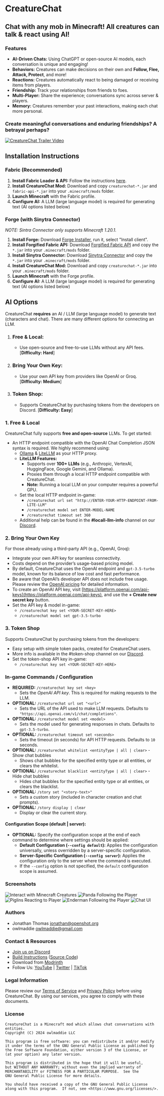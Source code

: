# CreatureChat

## Chat with any mob in Minecraft! All creatures can talk & react using AI!

### Features
- **AI-Driven Chats:** Using ChatGPT or open-source AI models, each conversation is unique and engaging!
- **Behaviors:** Creatures can make decisions on their own and **Follow, Flee, Attack, Protect**, and more!
- **Reactions:** Creatures automatically react to being damaged or receiving items from players.
- **Friendship:** Track your relationships from friends to foes.
- **Multi-Player:** Share the experience; conversations sync across server & players.
- **Memory:** Creatures remember your past interactions, making each chat more personal.

### Create meaningful conversations and enduring friendships? A betrayal perhaps?

[![CreatureChat Trailer Video](src/main/resources/assets/creaturechat/screenshots/video-thumbnail.png)](https://youtu.be/GdY969Orsh0?si=qRgCne10XqOBC8YB)

## Installation Instructions
### Fabric (Recommended)

1. **Install Fabric Loader & API:** Follow the instructions [here](https://fabricmc.net/use/).
2. **Install CreatureChat Mod:** Download and copy `creaturechat-*.jar` and `fabric-api-*.jar` into your `.minecraft/mods` folder.
3. **Launch Minecraft** with the Fabric profile.
4. **Configure AI:** A LLM (large language model) is required for generating text (AI options listed below)

### Forge (with Sinytra Connector)
*NOTE: Sintra Connector only supports Minecraft 1.20.1.*

1. **Install Forge:** Download [Forge Installer](https://files.minecraftforge.net/), run it, select "Install client".
2. **Install Forgified Fabric API:** Download [Forgified Fabric API](https://curseforge.com/minecraft/mc-mods/forgified-fabric-api) and copy the `*.jar` into your `.minecraft/mods` folder.
3. **Install Sinytra Connector:** Download [Sinytra Connector](https://www.curseforge.com/minecraft/mc-mods/sinytra-connector) and copy the `*.jar` into your `.minecraft/mods` folder.
4. **Install CreatureChat Mod:** Download and copy `creaturechat-*.jar` into your `.minecraft/mods` folder.
6. **Launch Minecraft** with the Forge profile.
7. **Configure AI:** A LLM (large language model) is required for generating text (AI options listed below)

## AI Options
CreatureChat **requires** an AI / LLM (large language model) to generate text (characters and chat). There are many different
options for connecting an LLM. 

1. ### Free & Local:
   - Use open-source and free-to-use LLMs without any API fees. [**Difficulty: Hard**]
2. ### Bring Your Own Key: 
   - Use your own API key from providers like OpenAI or Groq. [**Difficulty: Medium**]
3. ### Token Shop: 
   - Supports CreatureChat by purchasing tokens from the developers on Discord. [**Difficulty: Easy**]

### 1. Free & Local
CreatureChat fully supports **free and open-source** LLMs. To get started:

- An HTTP endpoint compatible with the OpenAI Chat Completion JSON syntax is required. We highly recommend using:
  - [Ollama](https://ollama.com/) & [LiteLLM](https://litellm.vercel.app/) as your HTTP proxy.
  - **LiteLLM Features:**
    - Supports over **100+ LLMs** (e.g., Anthropic, VertexAI, HuggingFace, Google Gemini, and Ollama).
    - Proxies them through a local HTTP endpoint compatible with CreatureChat.
    - **Note:** Running a local LLM on your computer requires a powerful GPU.
  - Set the local HTTP endpoint in-game:
    - `/creaturechat url set "http://ENTER-YOUR-HTTP-ENDPOINT-FROM-LITE-LLM"`
    - `/creaturechat model set ENTER-MODEL-NAME`
    - `/creaturechat timeout set 360`
  - Additional help can be found in the **#locall-llm-info** channel on our [Discord](https://discord.gg/m9dvPFmN3e).

### 2. Bring Your Own Key
For those already using a third-party API (e.g., OpenAI, Groq):

- Integrate your own API key for seamless connectivity.
- Costs depend on the provider’s usage-based pricing model.
- By default, CreatureChat uses the OpenAI endpoint and `gpt-3.5-turbo` model, known for its balance of low cost and fast performance.
- Be aware that OpenAI’s developer API does not include free usage. Please review the [OpenAI pricing](https://openai.com/pricing#language-models) for detailed information.
- To create an OpenAI API key, visit [https://platform.openai.com/api-keys](https://platform.openai.com/api-keys), and use the **+ Create new secret key** button.
- Set the API key & model in-game:
  - `/creaturechat key set <YOUR-SECRET-KEY-HERE>`
  - `/creaturechat model set gpt-3.5-turbo`

### 3. Token Shop
Supports CreatureChat by purchasing tokens from the developers:

- Easy setup with simple token packs, created for CreatureChat users.
- More info is available in the #token-shop channel on our [Discord](https://discord.gg/m9dvPFmN3e).
- Set the token-shop API key in-game:
  - `/creaturechat key set <YOUR-SECRET-KEY-HERE>`

### In-game Commands / Configuration
- **REQUIRED:** `/creaturechat key set <key>`
  - Sets the *OpenAI API key*. This is required for making requests to the LLM.
- **OPTIONAL:** `/creaturechat url set "<url>"`
  - Sets the URL of the API used to make LLM requests. Defaults to `"https://api.openai.com/v1/chat/completions"`.
- **OPTIONAL:** `/creaturechat model set <model>`
  - Sets the model used for generating responses in chats. Defaults to `gpt-3.5-turbo`.
- **OPTIONAL:** `/creaturechat timeout set <seconds>`
  - Sets the timeout (in seconds) for API HTTP requests. Defaults to `10` seconds.
- **OPTIONAL:** `/creaturechat whitelist <entityType | all | clear>` - Show chat bubbles
  - Shows chat bubbles for the specified entity type or all entities, or clears the whitelist.
- **OPTIONAL:** `/creaturechat blacklist <entityType | all | clear>` - Hide chat bubbles
  - Hides chat bubbles for the specified entity type or all entities, or clears the blacklist.
- **OPTIONAL:** `/story set "<story-text>"`
  - Sets a custom story (included in character creation and chat prompts).
- **OPTIONAL:** `/story display | clear`
  - Display or clear the current story.

#### Configuration Scope (default | server):
- **OPTIONAL:** Specify the configuration scope at the end of each command to determine where settings should be applied:
  - **Default Configuration (`--config default`):** Applies the configuration universally, unless overridden by a server-specific configuration.
  - **Server-Specific Configuration (`--config server`):** Applies the configuration only to the server where the command is executed.
  - If the `--config` option is not specified, the `default` configuration scope is assumed.

### Screenshots
![Interact with Minecraft Creatures](src/main/resources/assets/creaturechat/screenshots/salmon-follow.png)
![Panda Following the Player](src/main/resources/assets/creaturechat/screenshots/panda-follow.png)
![Piglins Reacting to Player](src/main/resources/assets/creaturechat/screenshots/piglin-reactions.png)
![Enderman Following the Player](src/main/resources/assets/creaturechat/screenshots/enderman-follow.png)
![Chat UI](src/main/resources/assets/creaturechat/screenshots/chat-ui.png)

### Authors

- Jonathan Thomas <jonathan@openshot.org>
- owlmaddie <owlmaddie@gmail.com>

### Contact & Resources

- [Join us on Discord](https://discord.gg/m9dvPFmN3e)
- [Build Instructions](INSTALL.md) ([Source Code](http://gitlab.openshot.org/minecraft/creature-chat))
- Download from [Modrinth](https://modrinth.com/project/creaturechat)
- Follow Us: [YouTube](https://www.youtube.com/@CreatureChat/featured) | 
[Twitter](https://twitter.com/TheCreatureChat) |
[TikTok](https://www.tiktok.com/@creaturechat)

### Legal Information

Please review our [Terms of Service](TERMS.md) and [Privacy Policy](PRIVACY.md) before using CreatureChat. 
By using our services, you agree to comply with these documents.

### License

    CreatureChat is a Minecraft mod which allows chat conversations with entities.
    Copyright (C) 2024 owlmaddie LLC

    This program is free software: you can redistribute it and/or modify
    it under the terms of the GNU General Public License as published by
    the Free Software Foundation, either version 3 of the License, or
    (at your option) any later version.

    This program is distributed in the hope that it will be useful,
    but WITHOUT ANY WARRANTY; without even the implied warranty of
    MERCHANTABILITY or FITNESS FOR A PARTICULAR PURPOSE.  See the
    GNU General Public License for more details.

    You should have received a copy of the GNU General Public License
    along with this program.  If not, see <https://www.gnu.org/licenses/>.
